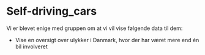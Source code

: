 # Self-driving_cars

Vi er blevet enige med gruppen om at vi vil vise følgende data til dem:

- Vise en oversigt over ulykker i Danmark, hvor der har været mere end én bil involveret
